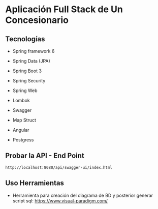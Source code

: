 # Aplicación Full Stack de Un Concesionario

## Tecnologías
- Spring framework 6
- Spring Data (JPA)
- Spring Boot 3
- Spring Security
- Spring Web

- Lombok
- Swagger
- Map Struct

- Angular
- Postgress

## Probar la API - End Point
```http://localhost:8080/api/swagger-ui/index.html```

## Uso Herramientas
- Herramienta para creación del diagrama de BD y posterior generar script sql:
https://www.visual-paradigm.com/
